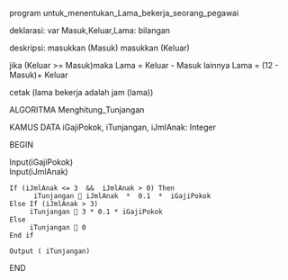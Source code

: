 program untuk_menentukan_Lama_bekerja_seorang_pegawai

deklarasi:
var Masuk,Keluar,Lama: bilangan

deskripsi:
masukkan (Masuk)
masukkan (Keluar)

jika (Keluar >= Masuk)maka
    Lama = Keluar - Masuk
   lainnya
     Lama = (12 - Masuk)+ Keluar   

 cetak (lama bekerja adalah jam (lama))    


 ALGORITMA Menghitung_Tunjangan

KAMUS DATA
    iGajiPokok, iTunjangan, iJmlAnak: Integer

BEGIN        

   Input(iGajiPokok)    
   Input(iJmlAnak)
    
    If (iJmlAnak <= 3  &&  iJmlAnak > 0) Then
          iTunjangan  iJmlAnak  *  0.1  *  iGajiPokok                                      
    Else If (iJmlAnak > 3)
         iTunjangan  3 * 0.1 * iGajiPokok
    Else 
         iTunjangan  0                                      
    End if
    
    Output ( iTunjangan)

END
